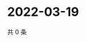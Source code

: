 # 2022-03-19

共 0 条

<!-- BEGIN WEIBO -->
<!-- 最后更新时间 Sat Mar 19 2022 14:18:12 GMT+0800 (China Standard Time) -->

<!-- END WEIBO -->
